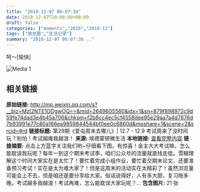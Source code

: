 ```yaml
---
title: "2018-12-07 06:07:38"
date: 2018-12-07T10:00:00+08:00
draft: false
categories: ["moments","2018","2018-12"]
tags: ["朋友圈","生活记录"]
summary: "2018-12-07 06:07:38..."
---
```


呵～[愉快]

![Media 1](/Moments/photos/2018-12-07/201812070607380.jpg)

## 相关链接

**原始链接:** http://mp.weixin.qq.com/s?__biz=MzI2NTE1ODgwOQ==&mid=2649605560&idx=1&sn=879f898972c9d59fe74dad3e4b45a706&chksm=f2b8cc4ec5cf4558dee95e29aa7a4d7876d7b93991e77c80a166ea9859844544bf0ee0c6860d&mpshare=1&scene=2&srcid=#rd
**链接标题:** 第29期《爱屯周末去哪儿》| 12.7 - 12.9 考试周来了没时间玩？别怕！考试越难我越浪！
**来源:** 埃德蒙顿微生活
**本地链接:** [查看完整内容](/link_content/2018/12/2018-12-07/link_content/)
**链接摘要:** 点击上方蓝字关注我们哟~仔细看下图，有惊喜！金主大大考试嘛，怎么能耽误我玩呢？每年一到这个期末考试季，咱们公众号的流量就直线走低。雪糊理解这个时间大家实在是太忙了！要忙着完成小组作业，要忙着交期末论文，还要准备预习考试！实在是太为难大家了！但是这周末的活动实在太精彩了！虽然浏览量可能会上不去，但是咱还是要分享给大家。俗话说得好，人有多大胆，复习拖多晚。考试越多我越浪！考试再难，怎么能耽误大家玩呢？...
**包含图片:** 21 张


